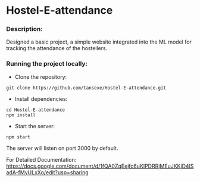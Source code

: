 # Hostel-E-attendance

### Description:
Designed a basic project, a simple website integrated into the ML model for tracking the attendance of the hostellers. 

### Running the project locally: 
- Clone the repository:

```
git clone https://github.com/tansexe/Hostel-E-attendance.git
```

- Install dependencies:

```
cd Hostel-E-attendance
npm install
```

- Start the server:

```
npm start
```

The server will listen on port 3000 by default.


For Detailed Documentation: 
https://docs.google.com/document/d/1fQA0ZqEejfc6uKIPDRRjMEuJKKjD4lSadA-fMyULxXo/edit?usp=sharing

